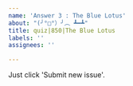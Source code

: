 ```yaml
---
name: 'Answer 3 : The Blue Lotus'
about: "(╯°□°）╯︵ ┻━┻"
title: quiz|850|The Blue Lotus
labels: ''
assignees: ''

---
```


Just click 'Submit new issue'.
